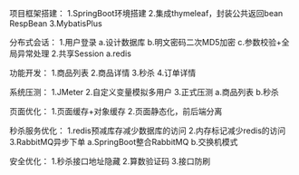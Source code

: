 项目框架搭建：
1.SpringBoot环境搭建
2.集成thymeleaf，封装公共返回bean RespBean
3.MybatisPlus

分布式会话：
1.用户登录
	a.设计数据库
	b.明文密码二次MD5加密
	c.参数校验+全局异常处理
2.共享Session
	a.redis

功能开发：
1.商品列表
2.商品详情
3.秒杀
4.订单详情

系统压测：
1.JMeter
2.自定义变量模拟多用户
3.正式压测
	a.商品列表
	b.秒杀

页面优化：
1.页面缓存+对象缓存
2.页面静态化，前后端分离

秒杀服务优化：
1.redis预减库存减少数据库的访问
2.内存标记减少redis的访问
3.RabbitMQ异步下单
	a.SpringBoot整合RabbitMQ
	b.交换机模式

安全优化：
1.秒杀接口地址隐藏
2.算数验证码
3.接口防刷
